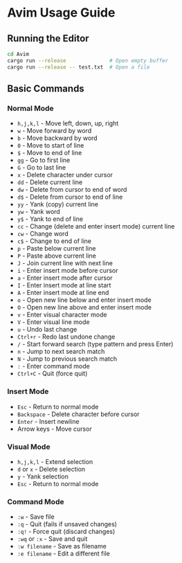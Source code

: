 # Avim Usage Guide

## Running the Editor

```bash
cd Avim
cargo run --release              # Open empty buffer
cargo run --release -- test.txt  # Open a file
```

## Basic Commands

### Normal Mode
- `h,j,k,l` - Move left, down, up, right
- `w` - Move forward by word
- `b` - Move backward by word
- `0` - Move to start of line
- `$` - Move to end of line
- `gg` - Go to first line
- `G` - Go to last line
- `x` - Delete character under cursor
- `dd` - Delete current line
- `dw` - Delete from cursor to end of word
- `d$` - Delete from cursor to end of line
- `yy` - Yank (copy) current line
- `yw` - Yank word
- `y$` - Yank to end of line
- `cc` - Change (delete and enter insert mode) current line
- `cw` - Change word
- `c$` - Change to end of line
- `p` - Paste below current line
- `P` - Paste above current line
- `J` - Join current line with next line
- `i` - Enter insert mode before cursor
- `a` - Enter insert mode after cursor
- `I` - Enter insert mode at line start
- `A` - Enter insert mode at line end
- `o` - Open new line below and enter insert mode
- `O` - Open new line above and enter insert mode
- `v` - Enter visual character mode
- `V` - Enter visual line mode
- `u` - Undo last change
- `Ctrl+r` - Redo last undone change
- `/` - Start forward search (type pattern and press Enter)
- `n` - Jump to next search match
- `N` - Jump to previous search match
- `:` - Enter command mode
- `Ctrl+C` - Quit (force quit)

### Insert Mode
- `Esc` - Return to normal mode
- `Backspace` - Delete character before cursor
- `Enter` - Insert newline
- Arrow keys - Move cursor

### Visual Mode
- `h,j,k,l` - Extend selection
- `d` or `x` - Delete selection
- `y` - Yank selection
- `Esc` - Return to normal mode

### Command Mode
- `:w` - Save file
- `:q` - Quit (fails if unsaved changes)
- `:q!` - Force quit (discard changes)
- `:wq` or `:x` - Save and quit
- `:w filename` - Save as filename
- `:e filename` - Edit a different file

